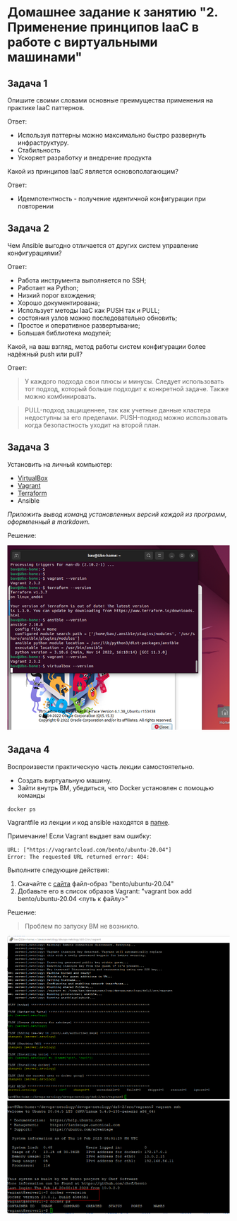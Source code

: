 # Домашнее задание к занятию "2. Применение принципов IaaC в работе с виртуальными машинами"

## Задача 1

Опишите своими словами основные преимущества применения на практике IaaC паттернов.

Ответ: 
* Используя паттерны можно максимально быстро развернуть инфраструктуру.
* Стабильность
* Ускоряет разработку и внедрение продукта

Какой из принципов IaaC является основополагающим?

Ответ: 
* Идемпотентность - получение идентичной конфигурации при повторении

## Задача 2

Чем Ansible выгодно отличается от других систем управление конфигурациями?

Ответ:
* Работа инструмента выполняется по SSH;
* Работает на Python;
* Низкий порог вхождения;
* Хорошо документирована;
* Использует методы IaaC как PUSH так и PULL;
* состояния узлов можно последовательно обновить;
* Простое и оперативное развертывание;
* Большая библиотека модулей;

Какой, на ваш взгляд, метод работы систем конфигурации более надёжный push или pull?

Ответ:
>У каждого подхода свои плюсы и минусы. Следует использовать тот подход, который больше подходит к конкретной задаче.
>Также можно комбинировать.

>PULL-подход защищеннее, так как учетные данные кластера недоступны за его пределами.
>PUSH-подход можно использовать когда безопастность уходит на второй план.


## Задача 3

Установить на личный компьютер:

- [VirtualBox](https://www.virtualbox.org/)
- [Vagrant](https://github.com/netology-code/devops-materials)
- [Terraform](https://github.com/netology-code/devops-materials/blob/master/README.md)
- Ansible

*Приложить вывод команд установленных версий каждой из программ, оформленный в markdown.*

Решение: 

![Рис.3](https://github.com/sasha047/devops-netology/blob/main/dz5-2/img/3.png)

## Задача 4 

Воспроизвести практическую часть лекции самостоятельно.

- Создать виртуальную машину.
- Зайти внутрь ВМ, убедиться, что Docker установлен с помощью команды
```
docker ps
```
Vagrantfile из лекции  и код ansible находятся в [папке](https://github.com/netology-code/virt-homeworks/tree/virt-11/05-virt-02-iaac/src).

Примечание! Если Vagrant выдает вам ошибку:
```
URL: ["https://vagrantcloud.com/bento/ubuntu-20.04"]     
Error: The requested URL returned error: 404:
```

Выполните следующие действия:
1. Скачайте с [сайта](https://app.vagrantup.com/bento/boxes/ubuntu-20.04) файл-образ "bento/ubuntu-20.04"
2. Добавьте его в список образов Vagrant: "vagrant box add bento/ubuntu-20.04 <путь к файлу>"

Решение:  

>Проблем по запуску ВМ не возникло.

![Рис.4-1](https://github.com/sasha047/devops-netology/blob/main/dz5-2/img/4-1.png)
![Рис.4-2](https://github.com/sasha047/devops-netology/blob/main/dz5-2/img/4-2.png)


